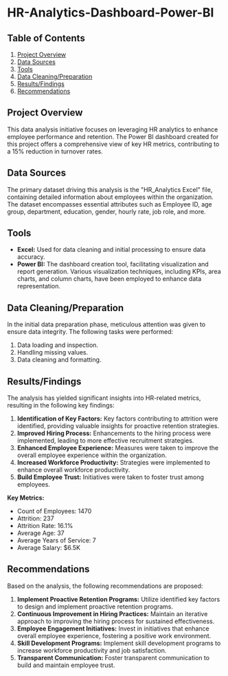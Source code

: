 # HR-Analytics-Dashboard-Power-BI

## Table of Contents
1. [Project Overview](#project-overview)
2. [Data Sources](#data-sources)
3. [Tools](#tools)
4. [Data Cleaning/Preparation](#data-cleaningpreparation)
5. [Results/Findings](#resultsfindings)
6. [Recommendations](#recommendations)

## Project Overview
This data analysis initiative focuses on leveraging HR analytics to enhance employee performance and retention. The Power BI dashboard created for this project offers a comprehensive view of key HR metrics, contributing to a 15% reduction in turnover rates.

## Data Sources
The primary dataset driving this analysis is the "HR_Analytics Excel" file, containing detailed information about employees within the organization. The dataset encompasses essential attributes such as Employee ID, age group, department, education, gender, hourly rate, job role, and more.

## Tools
- **Excel:** Used for data cleaning and initial processing to ensure data accuracy.
- **Power BI:** The dashboard creation tool, facilitating visualization and report generation. Various visualization techniques, including KPIs, area charts, and column charts, have been employed to enhance data representation.

## Data Cleaning/Preparation
In the initial data preparation phase, meticulous attention was given to ensure data integrity. The following tasks were performed:
1. Data loading and inspection.
2. Handling missing values.
3. Data cleaning and formatting.

## Results/Findings
The analysis has yielded significant insights into HR-related metrics, resulting in the following key findings:

1. **Identification of Key Factors:** Key factors contributing to attrition were identified, providing valuable insights for proactive retention strategies.
2. **Improved Hiring Process:** Enhancements to the hiring process were implemented, leading to more effective recruitment strategies.
3. **Enhanced Employee Experience:** Measures were taken to improve the overall employee experience within the organization.
4. **Increased Workforce Productivity:** Strategies were implemented to enhance overall workforce productivity.
5. **Build Employee Trust:** Initiatives were taken to foster trust among employees.

**Key Metrics:**
- Count of Employees: 1470
- Attrition: 237
- Attrition Rate: 16.1%
- Average Age: 37
- Average Years of Service: 7
- Average Salary: $6.5K

## Recommendations
Based on the analysis, the following recommendations are proposed:

1. **Implement Proactive Retention Programs:** Utilize identified key factors to design and implement proactive retention programs.
2. **Continuous Improvement in Hiring Practices:** Maintain an iterative approach to improving the hiring process for sustained effectiveness.
3. **Employee Engagement Initiatives:** Invest in initiatives that enhance overall employee experience, fostering a positive work environment.
4. **Skill Development Programs:** Implement skill development programs to increase workforce productivity and job satisfaction.
5. **Transparent Communication:** Foster transparent communication to build and maintain employee trust.


